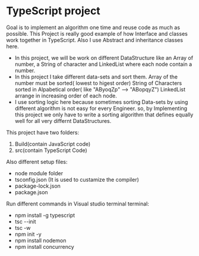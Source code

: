 # TypeScript project
Goal is to implement an algorithm one time and reuse code as much as possible.
This Project is really good example of how Interface and classes work together in TypeScript. Also I use Abstract and inheritance classes here.

* In this project, we will be work on different DataStructure like an Array of number, a String of character and LinkedList where each node contain a number.
* In this project I take different data-sets and sort them.
Array of the number must be sorted( lowest to higest order)
String of Characters sorted in Alpabetical order( like "AByoqZp" --> "ABopqyZ")
LinkedList arrange in increasing order of each node.
* I use sorting logic here because sometimes sorting Data-sets by using different algorithm is not easy for every Engineer.
 so, by Implementing this project we only have to write a sorting algorithm that defines equally well for all very differnt DataStructures.
 
This project have two folders:
1. Build(contain JavaScript code)
2. src(contain TypeScript Code)

Also different setup files:
* node module folder
* tsconfig.json (It is used to custamize the compiler)
* package-lock.json
* package.json

Run different commands in Visual studio terminal terminal:
* npm install -g typescript
* tsc --init
* tsc -w
* npm init -y
* npm install nodemon 
* npm install concurrency

